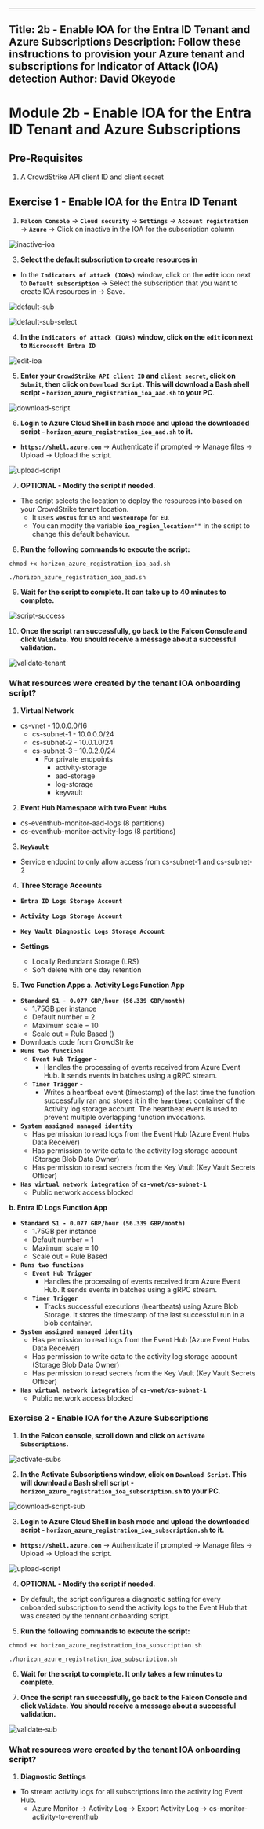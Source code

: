 
---
Title: 2b - Enable IOA for the Entra ID Tenant and Azure Subscriptions
Description: Follow these instructions to provision your Azure tenant and subscriptions for Indicator of Attack (IOA) detection
Author: David Okeyode
---
# Module 2b - Enable IOA for the Entra ID Tenant and Azure Subscriptions

## Pre-Requisites
1. A CrowdStrike API client ID and client secret

## Exercise 1 - Enable IOA for the Entra ID Tenant

1. **`Falcon Console`** → **`Cloud security`** → **`Settings`** → **`Account registration`** → **`Azure`** → Click on inactive in the IOA for the subscription column

![inactive-ioa](../images/2b-inactive-ioa.png)

3. **Select the default subscription to create resources in**
* In the **`Indicators of attack (IOAs)`** window, click on the **`edit`** icon next to **`Default subscription`** → Select the subscription that you want to create IOA resources in → Save.

![default-sub](../images/2b-default-sub.png)

![default-sub-select](../images/2b-default-sub-select.png)

4. **In the **`Indicators of attack (IOAs)`** window, click on the **`edit`** icon next to **`Microosoft Entra ID`**** 

![edit-ioa](../images/2b-edit-ioa.png)

5. **Enter your **`CrowdStrike API client ID`** and **`client secret`**, click on **`Submit`**, then click on **`Download Script`**. This will download a Bash shell script - **`horizon_azure_registration_ioa_aad.sh`** to your PC**.

![download-script](../images/2b-download-script.png)

6. **Login to Azure Cloud Shell in bash mode and upload the downloaded script - **`horizon_azure_registration_ioa_aad.sh`** to it.**
* **`https://shell.azure.com`** → Authenticate if prompted → Manage files → Upload → Upload the script. 

![upload-script](../images/2b-cloudshell-upload-script.png)

7. **OPTIONAL - Modify the script if needed.**
* The script selects the location to deploy the resources into based on your CrowdStrike tenant location.
  * It uses **`westus`** for **`US`** and **`westeurope`** for **`EU`**.
  * You can modify the variable **`ioa_region_location=""`** in the script to change this default behaviour.

8. **Run the following commands to execute the script:**
```
chmod +x horizon_azure_registration_ioa_aad.sh 

./horizon_azure_registration_ioa_aad.sh
```

9. **Wait for the script to complete. It can take up to 40 minutes to complete.**

![script-success](../images/2b-script-success.png)

10. **Once the script ran successfully, go back to the Falcon Console and click **`Validate`**. You should receive a message about a successful validation.**

![validate-tenant](../images/2b-validate-tenant-ioa.png)


### What resources were created by the tenant IOA onboarding script?
1. **Virtual Network**
* cs-vnet - 10.0.0.0/16
  * cs-subnet-1 - 10.0.0.0/24
  * cs-subnet-2 - 10.0.1.0/24
  * cs-subnet-3 - 10.0.2.0/24
    * For private endpoints
      * activity-storage
      * aad-storage
      * log-storage
      * keyvault

2. **Event Hub Namespace with two Event Hubs**
* cs-eventhub-monitor-aad-logs (8 partitions)
* cs-eventhub-monitor-activity-logs (8 partitions)

3. **`KeyVault`**
* Service endpoint to only allow access from cs-subnet-1 and cs-subnet-2

4. **Three Storage Accounts**
* **`Entra ID Logs Storage Account`**
* **`Activity Logs Storage Account`**
* **`Key Vault Diagnostic Logs Storage Account`**

* **Settings**
    * Locally Redundant Storage (LRS)
    * Soft delete with one day retention

5. **Two Function Apps**
**a. Activity Logs Function App**
* **`Standard S1 - 0.077 GBP/hour (56.339 GBP/month)`**
    * 1.75GB per instance
    * Default number = 2
    * Maximum scale = 10
    * Scale out = Rule Based ()
* Downloads code from CrowdStrike
* **`Runs two functions`**
    * **`Event Hub Trigger`** - 
        * Handles the processing of events received from Azure Event Hub. It sends events in batches using a gRPC stream.
    * **`Timer Trigger`** - 
        * Writes a heartbeat event (timestamp) of the last time the function successfully ran and stores it in the **`heartbeat`** container of the Activity log storage account. The heartbeat event is used to prevent multiple overlapping function invocations.
* **`System assigned managed identity`**
    * Has permission to read logs from the Event Hub (Azure Event Hubs Data Receiver)
    * Has permission to write data to the activity log storage account (Storage Blob Data Owner)
    * Has permission to read secrets from the Key Vault (Key Vault Secrets Officer)
* **`Has virtual network integration`** of **`cs-vnet/cs-subnet-1`**
    * Public network access blocked

**b. Entra ID Logs Function App**
* **`Standard S1 - 0.077 GBP/hour (56.339 GBP/month)`**
    * 1.75GB per instance
    * Default number = 1
    * Maximum scale = 10
    * Scale out = Rule Based
* **`Runs two functions`**
    * **`Event Hub Trigger`**
        * Handles the processing of events received from Azure Event Hub. It sends events in batches using a gRPC stream.
    * **`Timer Trigger`**
        * Tracks successful executions (heartbeats) using Azure Blob Storage. It stores the timestamp of the last successful run in a blob container.
* **`System assigned managed identity`**
    * Has permission to read logs from the Event Hub (Azure Event Hubs Data Receiver)
    * Has permission to write data to the activity log storage account (Storage Blob Data Owner)
    * Has permission to read secrets from the Key Vault (Key Vault Secrets Officer)
* **`Has virtual network integration`** of **`cs-vnet/cs-subnet-1`**
    * Public network access blocked


### Exercise 2 - Enable IOA for the Azure Subscriptions

1. **In the Falcon console, scroll down and click on **`Activate Subscriptions`**.**

![activate-subs](../images/2b-activate-subs.png)

2. **In the Activate Subscriptions window, click on **`Download Script`**. This will download a Bash shell script - **`horizon_azure_registration_ioa_subscription.sh`** to your PC.**

![download-script-sub](../images/2b-download-script-sub.png)

3. **Login to Azure Cloud Shell in bash mode and upload the downloaded script - **`horizon_azure_registration_ioa_subscription.sh`** to it.**
* **`https://shell.azure.com`** → Authenticate if prompted → Manage files → Upload → Upload the script. 

![upload-script](../images/2b-cloudshell-upload-script.png)

4. **OPTIONAL - Modify the script if needed.**
* By default, the script configures a diagnostic setting for every onboarded subscription to send the activity logs to the Event Hub that was created by the tennant onboarding script.

5. **Run the following commands to execute the script:**
```
chmod +x horizon_azure_registration_ioa_subscription.sh 

./horizon_azure_registration_ioa_subscription.sh
```

6. **Wait for the script to complete. It only takes a few minutes to complete.**

7. **Once the script ran successfully, go back to the Falcon Console and click **`Validate`**. You should receive a message about a successful validation.**

![validate-sub](../images/2b-validate-sub-ioa.png)

### What resources were created by the tenant IOA onboarding script?
1. **Diagnostic Settings**
* To stream activity logs for all subscriptions into the activity log Event Hub.
    * Azure Monitor → Activity Log → Export Activity Log → cs-monitor-activity-to-eventhub

